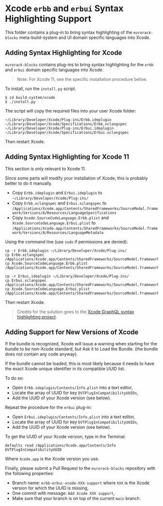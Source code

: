 # Xcode `erbb` and `erbui` Syntax Highlighting Support

This folder contains a plug-in to bring syntax highlighting of the `eurorack-blocks`
meta-build-system and UI domain specific languages into Xcode.


## Adding Syntax Highlighting for Xcode

`eurorack-blocks` contains plug-ins to bring syntax highlighting for the `erbb` and  `erbui`
domain specific languages into Xcode.

> Note: For Xcode 11, see the specific installation procedure below.

To install, run the `install.py` script.

    $ cd build-system/xcode
    $ ./install.py

The script will copy the required files into your user Xcode folder:

```
~/Library/Developer/Xcode/Plug-ins/Erbb.ideplugin
~/Library/Developer/Xcode/Specifications/Erbb.xclangspec
~/Library/Developer/Xcode/Plug-ins/Erbui.ideplugin
~/Library/Developer/Xcode/Specifications/Erbui.xclangspec
```

Then restart Xcode.


## Adding Syntax Highlighting for Xcode 11

This section is only relevant to Xcode 11.

Since some parts will modify your installation of Xcode, this is probably better to do it manually.

- Copy `Erbb.ideplugin` and `Erbui.ideplugin` to `~/Library/Developer/Xcode/Plug-ins/`
- Copy `Erbb.xclangspec` and `Erbui.xclangspec` to `/Applications/Xcode.app/Contents/SharedFrameworks/SourceModel.framework/Versions/A/Resources/LanguageSpecifications`
- Copy `Xcode.SourceCodeLanguage.Erbb.plist` and `Xcode.SourceCodeLanguage.Erbui.plist` to `/Applications/Xcode.app/Contents/SharedFrameworks/SourceModel.framework/Versions/A/Resources/LanguageMetadata`

Using the command line (use `sudo` if permissions are denied):

```
cp -r Erbb.ideplugin ~/Library/Developer/Xcode/Plug-ins/
cp Erbb.xclangspec /Applications/Xcode.app/Contents/SharedFrameworks/SourceModel.framework/Versions/A/Resources/LanguageSpecifications
cp Xcode.SourceCodeLanguage.Erbb.plist /Applications/Xcode.app/Contents/SharedFrameworks/SourceModel.framework/Versions/A/Resources/LanguageMetadata

cp -r Erbui.ideplugin ~/Library/Developer/Xcode/Plug-ins/
cp Erbui.xclangspec /Applications/Xcode.app/Contents/SharedFrameworks/SourceModel.framework/Versions/A/Resources/LanguageSpecifications
cp Xcode.SourceCodeLanguage.Erbui.plist /Applications/Xcode.app/Contents/SharedFrameworks/SourceModel.framework/Versions/A/Resources/LanguageMetadata
```

Then restart Xcode.

> Credits for the solution goes to the [Xcode GraphQL syntax highlighting project](https://github.com/apollographql/xcode-graphql).


## Adding Support for New Versions of Xcode

If the bundle is recognized, Xcode will issue a warning when starting for the bundle to be
non-Xcode standard, but Ask it to Load the Bundle. (the bundle does not contain any code anyway).

If the bundle cannot be loaded, this is most likely because it needs to have the exact Xcode
unique identifier in its compatible UUID list.

To do so:

- Open `Erbb.ideplugin/Contents/Info.plist` into a text editor,
- Locate the array of UUID for key `DVTPlugInCompatibilityUUIDs`,
- Add the UUID of your Xcode version (see below).

Repeat the procedure for the `erbui` plug-in:

- Open `Erbui.ideplugin/Contents/Info.plist` into a text editor,
- Locate the array of UUID for key `DVTPlugInCompatibilityUUIDs`,
- Add the UUID of your Xcode version (see below).


To get the UUID of your Xcode version, type in the Terminal:

    defaults read /Applications/Xcode.app/Contents/Info DVTPlugInCompatibilityUUID

Where `Xcode.app` is the Xcode version you use.

Finally, please submit a Pull Request to the `eurorack-blocks` repository with the following properties:

- Branch name: `erbb-erbui-xcode-XXX-support` where `XXX` is the Xcode version for which the UUID is missing,
- One commit with message: `Add Xcode XXX support`,
- Make sure that your branch is on top of the current `main` branch.
